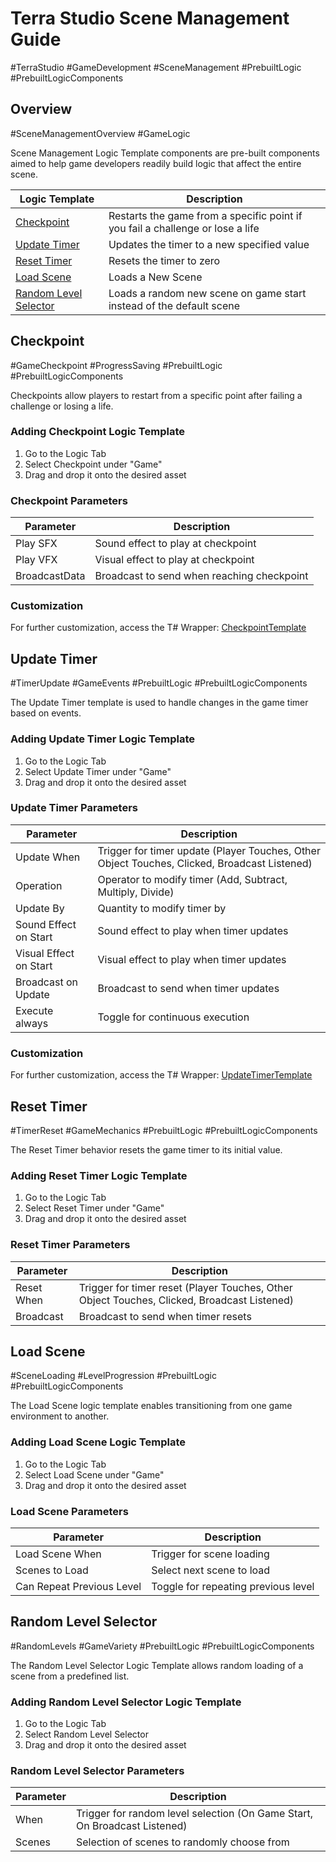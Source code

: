 # Terra Studio Scene Management Guide
#TerraStudio #GameDevelopment #SceneManagement #PrebuiltLogic #PrebuiltLogicComponents

## Overview
#SceneManagementOverview #GameLogic

Scene Management Logic Template components are pre-built components aimed to help game developers readily build logic that affect the entire scene.

| Logic Template | Description |
|----------------|-------------|
| [Checkpoint](#checkpoint) | Restarts the game from a specific point if you fail a challenge or lose a life |
| [Update Timer](#update-timer) | Updates the timer to a new specified value |
| [Reset Timer](#reset-timer) | Resets the timer to zero |
| [Load Scene](#load-scene) | Loads a New Scene |
| [Random Level Selector](#random-level-selector) | Loads a random new scene on game start instead of the default scene |

## Checkpoint
#GameCheckpoint #ProgressSaving #PrebuiltLogic #PrebuiltLogicComponents

Checkpoints allow players to restart from a specific point after failing a challenge or losing a life.

### Adding Checkpoint Logic Template
1. Go to the Logic Tab
2. Select Checkpoint under "Game"
3. Drag and drop it onto the desired asset

### Checkpoint Parameters

| Parameter | Description |
|-----------|-------------|
| Play SFX | Sound effect to play at checkpoint |
| Play VFX | Visual effect to play at checkpoint |
| BroadcastData | Broadcast to send when reaching checkpoint |

### Customization
For further customization, access the T# Wrapper: [CheckpointTemplate](../scripting-custom-logic-components/t-logic-component-template-wrappers.md#checkpointtemplate)

## Update Timer
#TimerUpdate #GameEvents #PrebuiltLogic #PrebuiltLogicComponents

The Update Timer template is used to handle changes in the game timer based on events.

### Adding Update Timer Logic Template
1. Go to the Logic Tab
2. Select Update Timer under "Game"
3. Drag and drop it onto the desired asset

### Update Timer Parameters

| Parameter | Description |
|-----------|-------------|
| Update When | Trigger for timer update (Player Touches, Other Object Touches, Clicked, Broadcast Listened) |
| Operation | Operator to modify timer (Add, Subtract, Multiply, Divide) |
| Update By | Quantity to modify timer by |
| Sound Effect on Start | Sound effect to play when timer updates |
| Visual Effect on Start | Visual effect to play when timer updates |
| Broadcast on Update | Broadcast to send when timer updates |
| Execute always | Toggle for continuous execution |

### Customization
For further customization, access the T# Wrapper: [UpdateTimerTemplate](../scripting-custom-logic-components/t-logic-component-template-wrappers.md#updatetimertemplate)

## Reset Timer
#TimerReset #GameMechanics #PrebuiltLogic #PrebuiltLogicComponents

The Reset Timer behavior resets the game timer to its initial value.

### Adding Reset Timer Logic Template
1. Go to the Logic Tab
2. Select Reset Timer under "Game"
3. Drag and drop it onto the desired asset

### Reset Timer Parameters

| Parameter | Description |
|-----------|-------------|
| Reset When | Trigger for timer reset (Player Touches, Other Object Touches, Clicked, Broadcast Listened) |
| Broadcast | Broadcast to send when timer resets |

## Load Scene
#SceneLoading #LevelProgression #PrebuiltLogic #PrebuiltLogicComponents

The Load Scene logic template enables transitioning from one game environment to another.

### Adding Load Scene Logic Template
1. Go to the Logic Tab
2. Select Load Scene under "Game"
3. Drag and drop it onto the desired asset

### Load Scene Parameters

| Parameter | Description |
|-----------|-------------|
| Load Scene When | Trigger for scene loading |
| Scenes to Load | Select next scene to load |
| Can Repeat Previous Level | Toggle for repeating previous level |

## Random Level Selector
#RandomLevels #GameVariety #PrebuiltLogic #PrebuiltLogicComponents

The Random Level Selector Logic Template allows random loading of a scene from a predefined list.

### Adding Random Level Selector Logic Template
1. Go to the Logic Tab
2. Select Random Level Selector
3. Drag and drop it onto the desired asset

### Random Level Selector Parameters

| Parameter | Description |
|-----------|-------------|
| When | Trigger for random level selection (On Game Start, On Broadcast Listened) |
| Scenes | Selection of scenes to randomly choose from |

